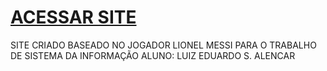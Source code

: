 # [ACESSAR SITE](https://worriedpond294.github.io/sitemessi/)
SITE CRIADO BASEADO NO JOGADOR LIONEL MESSI PARA
O TRABALHO DE SISTEMA DA INFORMAÇÃO
ALUNO:  LUIZ EDUARDO S. ALENCAR
